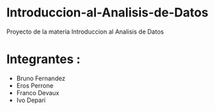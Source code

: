 # Introduccion-al-Analisis-de-Datos
Proyecto de la materia Introduccion al Analisis de Datos

# Integrantes :
- Bruno Fernandez
- Eros Perrone
- Franco Devaux
- Ivo Depari

